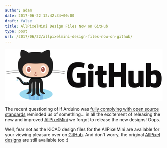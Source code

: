 ```yaml
---
author: adam
date: 2017-06-22 12:42:34+00:00
draft: false
title: AllPixelMini Design Files Now on GitHub
type: post
url: /2017/06/22/allpixelmini-design-files-now-on-github/
---
```


![](/wp-content/uploads/2017/06/github-logo-1.png)


The recent questioning of if Arduino was [fully complying with open source standards](http://hackaday.com/2017/06/19/the-arduino-foundation-whats-up/) reminded us of something... in all the excitement of releasing the new and improved [AllPixelMini](/AllPixel) we forgot to release the new designs! Oops.

Well, fear not as the KiCAD design files for the AllPixelMini are available for your viewing pleasure over on [GitHub](https://github.com/ManiacalLabs/AllPixel/tree/master/PCB/AllPixelMini). And don't worry, the original [AllPixel designs](https://github.com/ManiacalLabs/AllPixel/tree/master/PCB/AllPixel) are still available too :)

